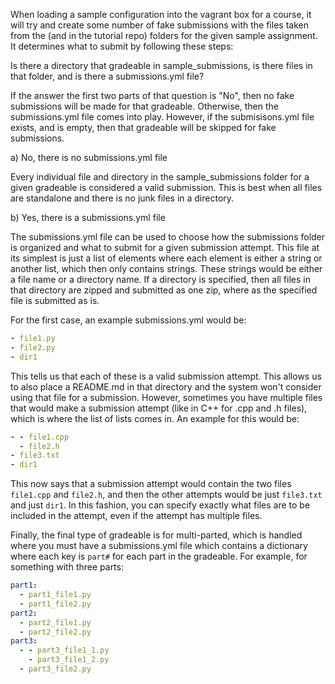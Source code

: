 When loading a sample configuration into the vagrant box for a course, it will try and create some number of fake
submissions with the files taken from the (and in the tutorial repo) folders for the given sample assignment. It
determines what to submit by following these steps:

Is there a directory that gradeable in sample_submissions, is there files in that folder, and is there a submissions.yml
file?

If the answer the first two parts of that question is "No", then no fake submissions will be made for that gradeable.
Otherwise, then the submissions.yml file comes into play. However, if the submisisons.yml file exists, and is empty,
then that gradeable will be skipped for fake submissions.
  
a) No, there is no submissions.yml file  

Every individual file and directory in the sample_submissions folder for a given gradeable is considered a valid 
submission. This is best when all files are standalone and there is no junk files in a directory.


b) Yes, there is a submissions.yml file

The submissions.yml file can be used to choose how the submissions folder is organized and what to submit for a given
submission attempt. This file at its simplest is just a list of elements where each element is either a string or
another list, which then only contains strings. These strings would be either a file name or a directory name. If a
directory is specified, then all files in that directory are zipped and submitted as one zip, where as the specified
file is submitted as is.

For the first case, an example submissions.yml would be:
```yaml
- file1.py
- file2.py
- dir1
```

This tells us that each of these is a valid submission attempt. This allows us to also place a README.md in that
directory and the system won't consider using that file for a submission. However, sometimes you have multiple files
that would make a submission attempt (like in C++ for .cpp and .h files), which is where the list of lists comes in.
An example for this would be:
```yaml
- - file1.cpp
  - file2.h
- file3.txt
- dir1
```

This now says that a submission attempt would contain the two files `file1.cpp` and `file2.h`, and then the other
attempts would be just `file3.txt` and just `dir1`. In this fashion, you can specify exactly what files are to be
included in the attempt, even if the attempt has multiple files.

Finally, the final type of gradeable is for multi-parted, which is handled where you must have a submissions.yml file
which contains a dictionary where each key is `part#` for each part in the gradeable. For example, for something with
three parts:
```yaml
part1:
  - part1_file1.py
  - part1_file2.py
part2:
  - part2_file1.py
  - part2_file2.py
part3:
  - - part3_file1_1.py
    - part3_file1_2.py
  - part3_file2.py
```
